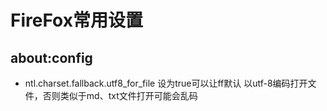 #	FireFox常用设置

##	about:config

-	ntl.charset.fallback.utf8_for_file 设为true可以让ff默认
	以utf-8编码打开文件，否则类似于md、txt文件打开可能会乱码

